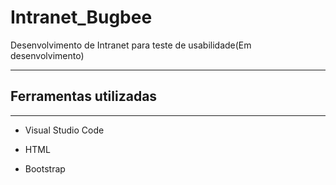 #  Intranet_Bugbee

 Desenvolvimento de Intranet para teste de usabilidade(Em desenvolvimento)

<hr>

## Ferramentas utilizadas

<hr>

- Visual Studio Code

- HTML

- Bootstrap

  

